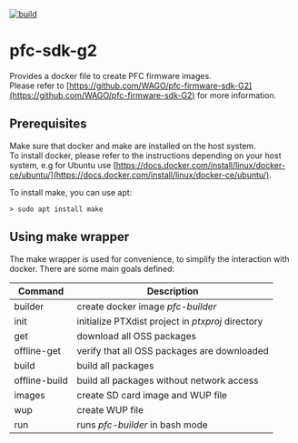 [![build](https://github.com/falk-werner/pfc-sdk-g2/actions/workflows/build.yml/badge.svg)](https://github.com/falk-werner/pfc-sdk-g2/actions/workflows/build.yml)

# pfc-sdk-g2

Provides a docker file to create PFC firmware images.  
Please refer to [https://github.com/WAGO/pfc-firmware-sdk-G2](https://github.com/WAGO/pfc-firmware-sdk-G2) for more information.

## Prerequisites

Make sure that docker and make are installed on the host system.  
To install docker, please refer to the instructions depending on your host system, e.g for Ubuntu use [https://docs.docker.com/install/linux/docker-ce/ubuntu/](https://docs.docker.com/install/linux/docker-ce/ubuntu/).

To install make, you can use apt:

    > sudo apt install make

## Using make wrapper

The make wrapper is used for convenience, to simplify the interaction with docker. There are some main goals defined:

| Command       | Description |
| ------------- | ----------- |
| builder       | create docker image *pfc-builder* |
| init          | initialize PTXdist project in *ptxproj* directory |
| get           | download all OSS packages |
| offline-get   | verify that all OSS packages are downloaded |
| build         | build all packages |
| offline-build | build all packages without network access |
| images        | create SD card image and WUP file |
| wup           | create WUP file |
| run           | runs *pfc-builder* in bash mode |
